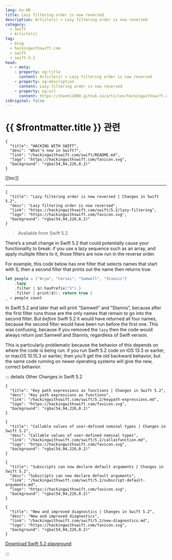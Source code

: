 ```yaml
---
lang: ko-KR
title: Lazy filtering order is now reversed
description: Article(s) > Lazy filtering order is now reversed
category:
  - Swift
  - Article(s)
tag: 
  - blog
  - hackingwithswift.com
  - swift
  - swift-5.2
head:
  - - meta:
    - property: og:title
      content: Article(s) > Lazy filtering order is now reversed
    - property: og:description
      content: Lazy filtering order is now reversed
    - property: og:url
      content: https://chanhi2000.github.io/articles/hackingwithswift.com/swift/5.2/lazy-filtering.html
isOriginal: false
---
```


# {{ $frontmatter.title }} 관련

```component VPCard
{
  "title": "HACKING WITH SWIFT",
  "desc": "What's new in Swift?",
  "link": "/hackingwithswift.com/swift/README.md",
  "logo": "https://hackingwithswift.com/favicon.svg",
  "background": "rgba(54,94,226,0.2)"
}
```

[[toc]]

---

```component VPCard
{
  "title": "Lazy filtering order is now reversed | Changes in Swift 5.2",
  "desc": "Lazy filtering order is now reversed",
  "link": "https://hackingwithswift.com/swift/5.2/lazy-filtering", 
  "logo": "https://hackingwithswift.com/favicon.svg",
  "background": "rgba(54,94,226,0.2)"
}
```

> Available from Swift 5.2

There’s a small change in Swift 5.2 that could potentially cause your functionality to break: if you use a lazy sequence such as an array, and apply multiple filters to it, those filters are now run in the reverse order.

For example, this code below has one filter that selects names that start with S, then a second filter that prints out the name then returns true:

```swift
let people = ["Arya", "Cersei", "Samwell", "Stannis"]
    .lazy
    .filter { $0.hasPrefix("S") }
    .filter { print($0); return true }
_ = people.count
```

In Swift 5.2 and later that will print “Samwell” and “Stannis”, because after the first filter runs those are the only names that remain to go into the second filter. But *before* Swift 5.2 it would have returned all four names, because the second filter would have been run before the first one. This was confusing, because if you removed the `lazy` then the code would always return just Samwell and Stannis, regardless of Swift version.

This is particularly problematic because the behavior of this depends on where the code is being run: if you run Swift 5.2 code on iOS 13.3 or earlier, or macOS 10.15.3 or earlier, then you’ll get the old backward behavior, but the same code running on newer operating systems will give the new, correct behavior.

::: details Other Changes in Swift 5.2

```component VPCard
{
  "title": "Key path expressions as functions | Changes in Swift 5.2",
  "desc": "Key path expressions as functions",
  "link": "/hackingwithswift.com/swift/5.2/keypath-expressions.md",
  "logo": "https://hackingwithswift.com/favicon.svg",
  "background": "rgba(54,94,226,0.2)"
}
```

```component VPCard
{
  "title": "Callable values of user-defined nominal types | Changes in Swift 5.2",
  "desc": "Callable values of user-defined nominal types",
  "link": "/hackingwithswift.com/swift/5.2/callasfunction.md",
  "logo": "https://hackingwithswift.com/favicon.svg",
  "background": "rgba(54,94,226,0.2)"
}
```

```component VPCard
{
  "title": "Subscripts can now declare default arguments | Changes in Swift 5.2",
  "desc": "Subscripts can now declare default arguments",
  "link": "/hackingwithswift.com/swift/5.2/subscript-default-arguments.md",
  "logo": "https://hackingwithswift.com/favicon.svg",
  "background": "rgba(54,94,226,0.2)"
}
```
<!-- 
```component VPCard
{
  "title": "Lazy filtering order is now reversed | Changes in Swift 5.2",
  "desc": "Lazy filtering order is now reversed",
  "link": "/hackingwithswift.com/swift/5.2/lazy-filtering.md",
  "logo": "https://hackingwithswift.com/favicon.svg",
  "background": "rgba(54,94,226,0.2)"
}
```
-->
```component VPCard
{
  "title": "New and improved diagnostics | Changes in Swift 5.2",
  "desc": "New and improved diagnostics",
  "link": "/hackingwithswift.com/swift/5.2/new-diagnostics.md",
  "logo": "https://hackingwithswift.com/favicon.svg",
  "background": "rgba(54,94,226,0.2)"
}
```

[<FontIcon icon="fas fa-file-zipper"/>Download Swift 5.2 playground](https://hackingwithswift.com/files/playgrounds/swift/playground-5-1-to-5-2.playground.zip)

:::

